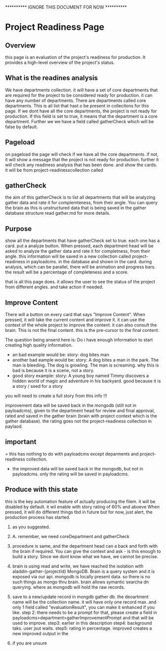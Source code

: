 ********** IGNORE THIS DOCUMENT FOR NOW **********


# Project Readiness Page

## Overview
this page is an evaluation of the project's readiness for production. It provides a high-level overview of the project's status. 

## What is the readines analysis
We have departments collection.
it will have a set of core departments that are required for the project to be considered ready for production. 
it can have any number of departments.
There are departments called core departments. This is ali list that hast o be present in collecitons for this page. If we dont have all the core departments, the project is not ready for production.
If this field is set to true, it means that the department is a core department. 
Further we we have a field called gatherCheck which will be false by default.

## Pageload
on pageload the page will check if we have all the core departments. if not, it will show a message that the project is not ready for production. further it will check any readiness analysis that has been done. and show the cards. it will be from project-readinesscollection called

## gatherCheck
the aim of this gatherCheck is to list all departments that will be analyzing gather data and rate it for complemteness, from their angle. You can query the brain as this is unstructured data that is being saved in the gather database structure read gather.md for more details.

## Purpose
show all the departments that have gatherCheck set to true. each one has a card.
put a analyze button.
When pressed, each department head will be asked to analyze the gather data and rate it for completness, from their angle.
this information will be saved in a new collection called project-readiness in payloadcms. in the database and shown in the card.
during analysis, which can be parallel, there will be animation and progress bars.
the result will be a percentage of completeness and a score. 

that is all this page does. it allows the user to see the status of the project from different angles. and take action if needed.

## Improve Content

There will a button on every card that says "Improve Content". When pressed, it will take the current content and improve it.
it can use the context of the whole project to improve the content. it can also consult the brain.
This is not the final content. this is the pre-cursor to the final content.

The question being anserd here is: Do i have enough information to start creating high quality information.
- an bad example would be:
story: dog bites man
- another bad eample would be:
story: A dog bites a man in the park. The man is bleeding. The dog is growling. The man is screaming.
why this is bad is because it is a scene, not a story.
- good story example:
story: A young boy named Timmy discovers a hidden world of magic and adventure in his backyard.
good because it is a story / seed for a story

 you will need to create a full story from this info !!!

 improvement data will be saved back in the mongodb (still not in payloadcms), given to the department head for review and final approval, rated and saved in the gather brain (brain with project context which is the gather database). the rating goes not the project-readiness collection in paylaod.

 ## important
 = this has nothing to do with payloadcms except deparments and project-readiness collection.
 - the improved data will be saved back in the mongodb, but not in payloadcms. only the rating will be saved in payloadcms.

 ## Produce with this state
 this is the key automation feature of actually producing the filem.
 it will be disabled by default. it wil enable with story rating of 60% and aboeve
 When pressed, it will do different things tbd in future but for now, just alert, the production process has started.


1. as you suggested.
2. A. remember, we need coreDepartment and gatherCheck
3. procedure is same, and the department head can a back and forth with the brain if required.  You can give the context and ask - is this enough to build a story. Since we dont know what we have, we cannot be precise. 
4. brain is using read and write, we have reached the isolation with aladdin-gather-{projectId} MongoDB. Brain is a query system and it is exposed via our api. mongodb is locally present data. so there is no such things as mongo thru brain. brain allows symantic searcha dn querying. where as mongodb will hold the raw records.
5. save to a new/update record in mongdb gather db. the deoartment name will be the collection name. it will have only one record max. and only 1 field called "evaluationResult", you can make it enhanced if you like.
step 2: there needs to be a prompt for that, please create a field in payloadcms>department>gatherImprovementPrompt and that will be used to improve.
step3: earlier in this description
step4: background taks. user jsut waits. 
step5: rating in percentage. improved creates a new improved output in the 

6. if you are unsure 